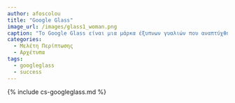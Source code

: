 ```yaml
---
author: afoscolou
title: "Google Glass"
image_url: /images/glass1_woman.png
caption: "Το Google Glass είναι μια μάρκα έξυπνων γυαλιών που αναπτύχθηκε από την Google, με στόχο την παραγωγή ενός πανταχού παρόντος υπολογιστή που έχει τη δυνατότητα λήψης φωτογραφιών και εγγραφής βίντεο."
categories:
  - Μελέτη Περίπτωσης
  - Αρχέτυπα
tags:
  - googleglass
  - success
---
```


{% include cs-googleglass.md %}

